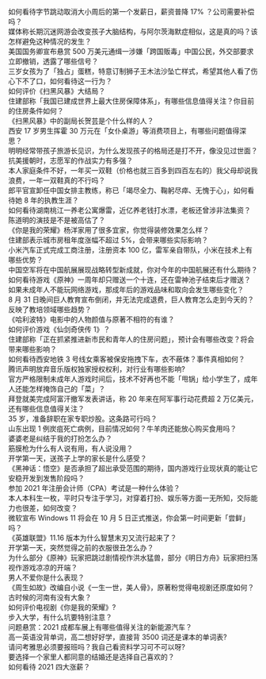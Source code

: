 如何看待字节跳动取消大小周后的第一个发薪日，薪资普降 17% ？公司需要补偿吗？  
媒体称长期沉迷网游会改变孩子大脑结构，与阿尔茨海默症相似，这是真的吗？该怎样避免这种情况的发生？  
美国国务卿宣布悬赏 500 万美元通缉一涉嫌「跨国贩毒」中国公民，外交部要求立即撤销，透露了哪些信号？  
三岁女孩为了「独占」蛋糕，特意订制狮子王木法沙坠亡样式，希望其他人看了伤心下不了口，如何看待这一行为？  
如何评价《扫黑风暴》大结局？  
住建部称「我国已建成世界上最大住房保障体系」，有哪些信息值得关注？你目前的住房条件如何？  
《扫黑风暴》中的副局长贺芸是个什么样的人？  
西安 17 岁男生挥霍 30 万元在「女仆桌游」等消费项目上，有哪些问题值得深思？  
明明经常带孩子旅游长见识，为什么发现孩子的格局还是打不开，像没见过世面？  
抗美援朝时，志愿军的作战实力有多强？  
本人家庭条件不好，一年买一双鞋（价格也就三百多到四百左右的）我父母却说我浪费，一年一双鞋真的不行吗？  
郎平官宣卸任中国女排主教练，称已「竭尽全力、鞠躬尽瘁、无愧于心」，如何看待她 8 年的执教生涯？  
如何看待湖南桃江一养老公寓爆雷，近亿养老钱打水漂，老板还曾涉非法集资？  
陈道明的演技是不是被高估了？  
《你是我的荣耀》杨洋家用了很多宜家，你觉得装修效果怎么样？  
住建部表示城市房租年度涨幅不超过 5%，会带来哪些实际影响？  
小米汽车正式完成工商注册，注册资本 100 亿，雷军亲自带队，小米在技术上有哪些优势？  
中国空军将在中国航展展现战略转型新成就，你对今年的中国航展还有什么期待？  
如何看待游戏《原神》一周年却只赠送一个十连，还在雷神池子结束后才赠送？  
如果未成年人不能玩网络游戏，那成年后的游戏品味和取向会发生哪些变化？  
8 月 31 日晚间巨人教育宣布倒闭，并无法完成退费，巨人教育怎么走到今天的？反映了教培领域哪些趋势？  
《哈利波特》电影中的人物颜值与原著不相符的有谁？  
如何评价游戏《仙剑奇侠传 1》？  
住建部称「正在抓紧推进新市民和青年人的住房问题」，预计会有哪些改变？将会带来哪些影响？  
如何看待西安地铁 3 号线女乘客被保安拖拽下车，衣不蔽体？事件真相如何？  
腾讯声明放弃音乐版权独家授权权利，对行业有哪些影响?  
官方严格限制未成年人游戏时间后，技术不好再也不能「甩锅」给小学生了，成年人还能怎样掩饰自己的「菜」？  
拜登就美完成阿富汗撤军发表讲话，称 20 年来在阿军事行动花费超 2 万亿美元，还有哪些信息值得关注？  
35 岁，准备辞职在家专职炒股。这条路可行吗？  
山东出现 1 例炭疽死亡病例，目前情况如何？牛羊肉还能放心购买食用吗？  
婆婆老是纠结于我的打扮怎么办？  
筋膜枪为什么有人说有用，有人说没用？  
开学第一天，送孩子上学的家长是什么感受？  
《黑神话：悟空》是否承担了超出承受范围的期待，国内游戏行业现状真的能让它安稳开发到发售阶段吗？  
参加 2021 年注册会计师（CPA）考试是一种什么体验？  
本人本科生一枚，平时只专注于学习，对穿着打扮、娱乐等方面一无所知，交际能力也很差，如何改变？  
微软宣布 Windows 11 将会在 10 月 5 日正式推送，你会第一时间更新「尝鲜」吗？  
《英雄联盟》11.16 版本为什么智慧末刃又流行起来了？  
开学第一天，突然觉得之前的衣服很丑怎么办？  
为什么部分《原神》玩家把跳过剧情视作洪水猛兽，部分《明日方舟》玩家把扫荡视作游戏凉凉的开端？  
男人不爱你是什么表现？  
《周生如故》改编自小说《一生一世，美人骨》，原著粉觉得电视剧还原度如何？  
古时候的河南有没有大象？  
如何评价电视剧《你是我的荣耀》?  
步入大学，有什么坑要特别注意？  
问题悬赏：2021 成都车展上有哪些值得关注的新能源汽车？  
高一英语没背单词，高二想好好学，直接背 3500 词还是课本的单词表?  
请问考雅思必须要报班吗？我自己看资料学习可不可以呀?  
要选择一个家里人都同意的结婚还是选择自己喜欢的？  
如何看待 2021 四大涨薪？  
